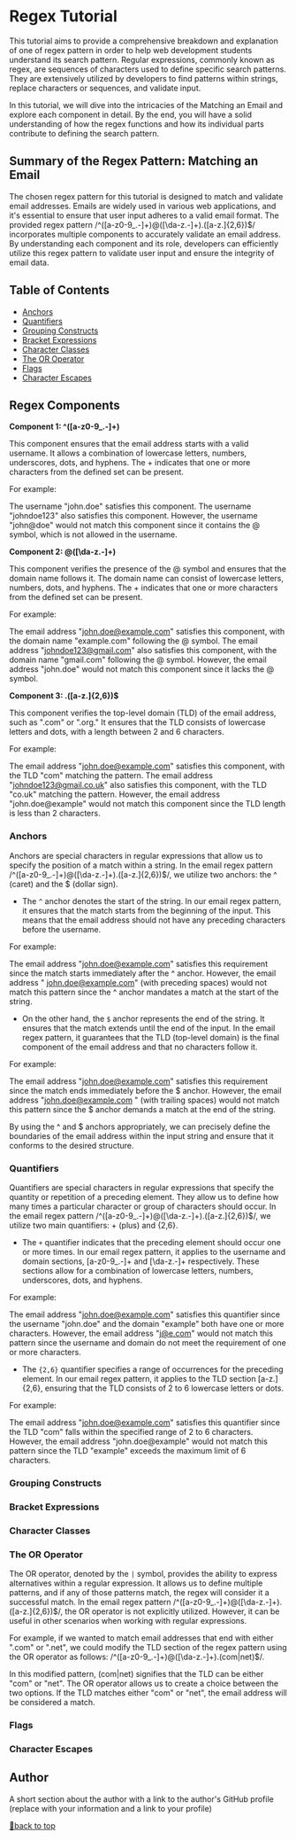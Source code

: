# Regex Tutorial

This tutorial aims to provide a comprehensive breakdown and explanation of one of regex pattern in order to help web development students understand its search pattern. Regular expressions, commonly known as regex, are sequences of characters used to define specific search patterns. They are extensively utilized by developers to find patterns within strings, replace characters or sequences, and validate input.

In this tutorial, we will dive into the intricacies of the Matching an Email and explore each component in detail. By the end, you will have a solid understanding of how the regex functions and how its individual parts contribute to defining the search pattern.


## Summary of the Regex Pattern: Matching an Email

The chosen regex pattern for this tutorial is designed to match and validate email addresses. Emails are widely used in various web applications, and it's essential to ensure that user input adheres to a valid email format. The provided regex pattern /^([a-z0-9_\.-]+)@([\da-z\.-]+)\.([a-z\.]{2,6})$/ incorporates multiple components to accurately validate an email address. By understanding each component and its role, developers can efficiently utilize this regex pattern to validate user input and ensure the integrity of email data.

## Table of Contents

- [Anchors](#anchors)
- [Quantifiers](#quantifiers)
- [Grouping Constructs](#grouping-constructs)
- [Bracket Expressions](#bracket-expressions)
- [Character Classes](#character-classes)
- [The OR Operator](#the-or-operator)
- [Flags](#flags)
- [Character Escapes](#character-escapes)

## Regex Components
**Component 1: ^([a-z0-9_\.-]+)**

This component ensures that the email address starts with a valid username. It allows a combination of lowercase letters, numbers, underscores, dots, and hyphens. The + indicates that one or more characters from the defined set can be present.

For example:

The username "john.doe" satisfies this component.
The username "johndoe123" also satisfies this component.
However, the username "john@doe" would not match this component since it contains the @ symbol, which is not allowed in the username.

**Component 2: @([\da-z\.-]+)**

This component verifies the presence of the @ symbol and ensures that the domain name follows it. The domain name can consist of lowercase letters, numbers, dots, and hyphens. The + indicates that one or more characters from the defined set can be present.

For example:

The email address "john.doe@example.com" satisfies this component, with the domain name "example.com" following the @ symbol.
The email address "johndoe123@gmail.com" also satisfies this component, with the domain name "gmail.com" following the @ symbol.
However, the email address "john.doe" would not match this component since it lacks the @ symbol.

**Component 3: \.([a-z\.]{2,6})$**

This component verifies the top-level domain (TLD) of the email address, such as ".com" or ".org." It ensures that the TLD consists of lowercase letters and dots, with a length between 2 and 6 characters.

For example:

The email address "john.doe@example.com" satisfies this component, with the TLD "com" matching the pattern.
The email address "johndoe123@gmail.co.uk" also satisfies this component, with the TLD "co.uk" matching the pattern.
However, the email address "john.doe@example" would not match this component since the TLD length is less than 2 characters.
  
### Anchors

Anchors are special characters in regular expressions that allow us to specify the position of a match within a string. In the email regex pattern /^([a-z0-9_\.-]+)@([\da-z\.-]+)\.([a-z\.]{2,6})$/, we utilize two anchors: the ^ (caret) and the $ (dollar sign).

- The ` ^ ` anchor denotes the start of the string. In our email regex pattern, it ensures that the match starts from the beginning of the input. This means that the email address should not have any preceding characters before the username.

For example:

The email address "john.doe@example.com" satisfies this requirement since the match starts immediately after the ^ anchor.
However, the email address " john.doe@example.com" (with preceding spaces) would not match this pattern since the ^ anchor mandates a match at the start of the string.


- On the other hand, the ` $ ` anchor represents the end of the string. It ensures that the match extends until the end of the input. In the email regex pattern, it guarantees that the TLD (top-level domain) is the final component of the email address and that no characters follow it.

For example:

The email address "john.doe@example.com" satisfies this requirement since the match ends immediately before the $ anchor.
However, the email address "john.doe@example.com " (with trailing spaces) would not match this pattern since the $ anchor demands a match at the end of the string.

By using the ^ and $ anchors appropriately, we can precisely define the boundaries of the email address within the input string and ensure that it conforms to the desired structure.

### Quantifiers

Quantifiers are special characters in regular expressions that specify the quantity or repetition of a preceding element. They allow us to define how many times a particular character or group of characters should occur. In the email regex pattern /^([a-z0-9_\.-]+)@([\da-z\.-]+)\.([a-z\.]{2,6})$/, we utilize two main quantifiers: + (plus) and {2,6}.

- The ` + ` quantifier indicates that the preceding element should occur one or more times. In our email regex pattern, it applies to the username and domain sections, [a-z0-9_\.-]+ and [\da-z\.-]+ respectively. These sections allow for a combination of lowercase letters, numbers, underscores, dots, and hyphens.

For example:

The email address "john.doe@example.com" satisfies this quantifier since the username "john.doe" and the domain "example" both have one or more characters.
However, the email address "j@e.com" would not match this pattern since the username and domain do not meet the requirement of one or more characters.


- The ` {2,6} ` quantifier specifies a range of occurrences for the preceding element. In our email regex pattern, it applies to the TLD section [a-z\.]{2,6}, ensuring that the TLD consists of 2 to 6 lowercase letters or dots.

For example:

The email address "john.doe@example.com" satisfies this quantifier since the TLD "com" falls within the specified range of 2 to 6 characters.
However, the email address "john.doe@example" would not match this pattern since the TLD "example" exceeds the maximum limit of 6 characters.


### Grouping Constructs

### Bracket Expressions

### Character Classes

### The OR Operator

The OR operator, denoted by the ` | ` symbol, provides the ability to express alternatives within a regular expression. It allows us to define multiple patterns, and if any of those patterns match, the regex will consider it a successful match. In the email regex pattern /^([a-z0-9_\.-]+)@([\da-z\.-]+)\.([a-z\.]{2,6})$/, the OR operator is not explicitly utilized. However, it can be useful in other scenarios when working with regular expressions.

For example, if we wanted to match email addresses that end with either ".com" or ".net", we could modify the TLD section of the regex pattern using the OR operator as follows: /^([a-z0-9_\.-]+)@([\da-z\.-]+)\.(com|net)$/.

In this modified pattern, (com|net) signifies that the TLD can be either "com" or "net". The OR operator allows us to create a choice between the two options. If the TLD matches either "com" or "net", the email address will be considered a match.

### Flags

### Character Escapes

## Author

A short section about the author with a link to the author's GitHub profile (replace with your information and a link to your profile)

[🔼back to top](#Regex-Tutorial)
